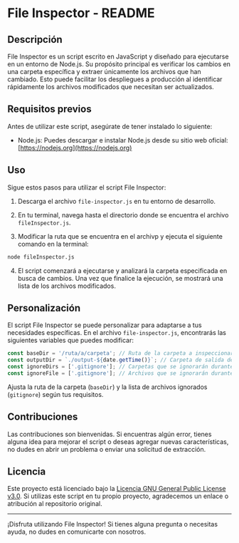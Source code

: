 # File Inspector - README

## Descripción

File Inspector es un script escrito en JavaScript y diseñado para ejecutarse en un entorno de Node.js. Su propósito principal es verificar los cambios en una carpeta específica y extraer únicamente los archivos que han cambiado. Esto puede facilitar los despliegues a producción al identificar rápidamente los archivos modificados que necesitan ser actualizados.

## Requisitos previos

Antes de utilizar este script, asegúrate de tener instalado lo siguiente:

- Node.js: Puedes descargar e instalar Node.js desde su sitio web oficial: [https://nodejs.org](https://nodejs.org)

## Uso

Sigue estos pasos para utilizar el script File Inspector:

1. Descarga el archivo `file-inspector.js` en tu entorno de desarrollo.

2. En tu terminal, navega hasta el directorio donde se encuentra el archivo `fileInspector.js`.

3. Modificar la ruta que se encuentra en el archivp y ejecuta el siguiente comando en la terminal:

```bash
node fileInspector.js
```

4. El script comenzará a ejecutarse y analizará la carpeta especificada en busca de cambios. Una vez que finalice la ejecución, se mostrará una lista de los archivos modificados.

## Personalización

El script File Inspector se puede personalizar para adaptarse a tus necesidades específicas. En el archivo `file-inspector.js`, encontrarás las siguientes variables que puedes modificar:

```javascript
const baseDir = '/ruta/a/carpeta'; // Ruta de la carpeta a inspeccionar
const outputDir = `./output-${date.getTime()}`; // Carpeta de salida de archivos
const ignoreDirs = ['.gitignore']; // Carpetas que se ignorarán durante la inspección
const ignoreFile = ['.gitignore']; // Archivos que se ignorarán durante la inspección
```

Ajusta la ruta de la carpeta (`baseDir`) y la lista de archivos ignorados (`gitignore`) según tus requisitos.

## Contribuciones

Las contribuciones son bienvenidas. Si encuentras algún error, tienes alguna idea para mejorar el script o deseas agregar nuevas características, no dudes en abrir un problema o enviar una solicitud de extracción.

## Licencia

Este proyecto está licenciado bajo la [Licencia GNU General Public License v3.0](https://www.gnu.org/licenses/gpl-3.0.en.html). Si utilizas este script en tu propio proyecto, agradecemos un enlace o atribución al repositorio original.

---

¡Disfruta utilizando File Inspector! Si tienes alguna pregunta o necesitas ayuda, no dudes en comunicarte con nosotros.